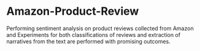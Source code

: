 # Amazon-Product-Review

Performing sentiment  analysis  on product  reviews  collected  from  Amazon and Experiments  for  both classifications  of  reviews and  extraction of  narratives from  the text  are performed with promising outcomes.
